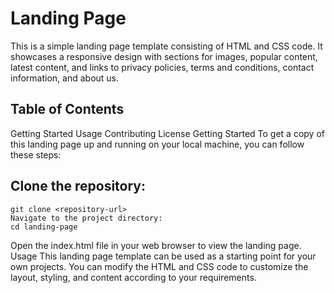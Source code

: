 # Landing Page
This is a simple landing page template consisting of HTML and CSS code. It showcases a responsive design with sections for images, popular content, latest content, and links to privacy policies, terms and conditions, contact information, and about us.

## Table of Contents
Getting Started
Usage
Contributing
License
Getting Started
To get a copy of this landing page up and running on your local machine, you can follow these steps:

## Clone the repository:
```
git clone <repository-url>
Navigate to the project directory:
cd landing-page
```
Open the index.html file in your web browser to view the landing page.
Usage
This landing page template can be used as a starting point for your own projects. You can modify the HTML and CSS code to customize the layout, styling, and content according to your requirements.

